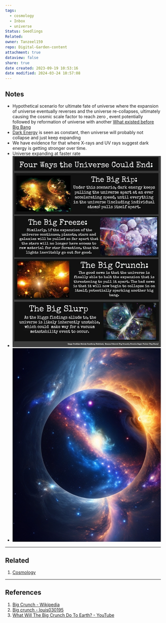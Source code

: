 ```yaml
---
tags:
  - cosmology
  - Inbox
  - universe
Status: Seedlings
Related: 
owner: Tanzeel159
repo: Digital-Garden-content
attachment: true
dataview: false
share: true
date created: 2023-09-19 10:53:16
date modified: 2024-03-24 10:57:08
---
```

## Notes
- Hypothetical scenario for ultimate fate of universe where the expansion of universe eventually reverses and the universe re-collapses, ultimately causing the cosmic scale factor to reach zero , event potentially followed by reformation of universe with another [What existed before Big Bang](What%2520existed%2520before%2520Big%2520Bang.md#)
- [Dark Energy](Dark%20Energy.md) is seen as constant, then universe will probably not collapse and just keep expanding
- We have evidence for that where X-rays and UV rays suggest dark energy is getting stronger over time.
- Universe expanding at faster rate
- ![375](./Attachments/Big%20Crunch.png)
- ![375](./Attachments/Pasted%20image%2020230603134810.png)


---
## Related

1) [Cosmology](Cosmology.md#)

---
## References

1) [Big Crunch - Wikipedia](https://en.wikipedia.org/wiki/Big_Crunch)
2) [Big crunch - louis030195](https://brain.louis030195.com/Physic/Big+crunch)
3) [What Will The Big Crunch Do To Earth? - YouTube](https://youtu.be/_ZoVDdJLN_s)